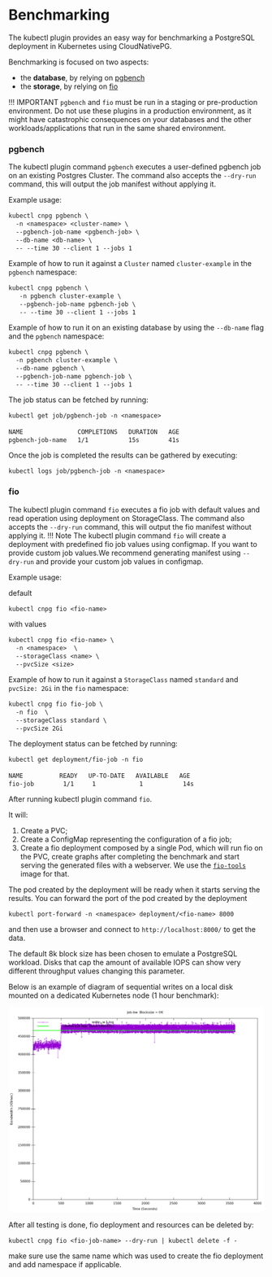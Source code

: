 # Benchmarking

The kubectl plugin provides an easy way for benchmarking a PostgreSQL deployment in Kubernetes using CloudNativePG.

Benchmarking is focused on two aspects:

- the **database**, by relying on  [pgbench](https://www.postgresql.org/docs/current/pgbench.html)
- the **storage**, by relying on [fio](https://fio.readthedocs.io/en/latest/fio_doc.html)

!!! IMPORTANT 
    `pgbench` and `fio` must be run in a staging or pre-production environment. Do not use these plugins in a production environment, as it might have catastrophic consequences on your databases and the other workloads/applications that run in the same shared environment.


### pgbench

The kubectl plugin command `pgbench` executes a user-defined pgbench job on an existing Postgres Cluster.
The command also accepts the `--dry-run` command, this will output the job manifest without applying it.

Example usage:
```shell
kubectl cnpg pgbench \
  -n <namespace> <cluster-name> \
  --pgbench-job-name <pgbench-job> \
  --db-name <db-name> \
  -- --time 30 --client 1 --jobs 1
```

Example of how to run it against a `Cluster` named `cluster-example` in the `pgbench` namespace:
```shell
kubectl cnpg pgbench \
   -n pgbench cluster-example \
   --pgbench-job-name pgbench-job \
   -- --time 30 --client 1 --jobs 1

```

Example of how to run it on an existing database by using the `--db-name` flag and
the `pgbench` namespace:
```shell
kubectl cnpg pgbench \
  -n pgbench cluster-example \
  --db-name pgbench \
  --pgbench-job-name pgbench-job \
  -- --time 30 --client 1 --jobs 1
```

The job status can be fetched by running:
```
kubectl get job/pgbench-job -n <namespace>

NAME               COMPLETIONS   DURATION   AGE
pgbench-job-name   1/1           15s        41s
```

Once the job is completed the results can be gathered by executing:
```
kubectl logs job/pgbench-job -n <namespace>
```

### fio

The kubectl plugin command `fio` executes a fio job with default values and read operation using deployment on StorageClass.
The command also accepts the `--dry-run` command, this will output the fio manifest without applying it.
!!! Note
    The kubectl plugin command `fio` will create a deployment with predefined fio job values using configmap.
    If you want to provide custom job values.We recommend generating manifest using `--dry-run` 
    and provide your custom job values in configmap.

Example usage:

default
```shell
kubectl cnpg fio <fio-name>
```
with values
```shell
kubectl cnpg fio <fio-name> \
  -n <namespace>  \
  --storageClass <name> \
  --pvcSize <size>
```

Example of how to run it against a `StorageClass` named `standard` and `pvcSize: 2Gi` in the `fio` namespace:
```shell
kubectl cnpg fio fio-job \
  -n fio  \
  --storageClass standard \
  --pvcSize 2Gi
```

The deployment status can be fetched by running:
```shell
kubectl get deployment/fio-job -n fio

NAME          READY   UP-TO-DATE   AVAILABLE   AGE
fio-job        1/1     1            1           14s

```

After running kubectl plugin command `fio`.

It will:

1. Create a PVC;
1. Create a ConfigMap representing the configuration of a fio job;
1. Create a fio deployment composed by a single Pod, which will run fio on
   the PVC, create graphs after completing the benchmark and start serving the
   generated files with a webserver. We use the
   [`fio-tools`](https://github.com/wallnerryan/fio-tools`) image for that.

The pod created by the deployment will be ready when it starts serving the
results. You can forward the port of the pod created by the deployment

```
kubectl port-forward -n <namespace> deployment/<fio-name> 8000
```

and then use a browser and connect to `http://localhost:8000/` to get the data.

The default 8k block size has been chosen to emulate a PostgreSQL workload.
Disks that cap the amount of available IOPS can show very different throughput
values changing this parameter.

Below is an example of diagram of sequential writes on a local disk
mounted on a  dedicated Kubernetes node
(1 hour benchmark):

![Sequential writes bandwidth](images/write_bw.1-2Draw.png)

After all testing is done, fio deployment and resources can be deleted by:
```shell
kubectl cnpg fio <fio-job-name> --dry-run | kubectl delete -f -
```
make sure use the same name which was used to create the fio deployment and add namespace if applicable.
